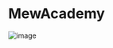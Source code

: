 # MewAcademy
![image](https://github.com/HoDoHoangKhang/MewAcademy/assets/117786383/debff039-dc96-4b7c-a450-0250d7ccfc88)
